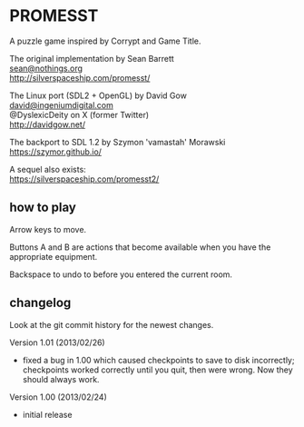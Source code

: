# PROMESST
A puzzle game inspired by Corrypt and Game Title.

The original implementation by Sean Barrett  
sean@nothings.org  
http://silverspaceship.com/promesst/

The Linux port (SDL2 + OpenGL) by David Gow  
david@ingeniumdigital.com  
@DyslexicDeity on X (former Twitter)  
http://davidgow.net/

The backport to SDL 1.2 by Szymon 'vamastah' Morawski  
https://szymor.github.io/

A sequel also exists:  
https://silverspaceship.com/promesst2/

## how to play
Arrow keys to move.

Buttons A and B are actions that become available when you have the appropriate equipment.

Backspace to undo to before you entered the current room.

## changelog
Look at the git commit history for the newest changes.

Version 1.01 (2013/02/26)
- fixed a bug in 1.00 which caused checkpoints to save to disk
  incorrectly; checkpoints worked correctly until you quit,
  then were wrong. Now they should always work.

Version 1.00 (2013/02/24)
- initial release
